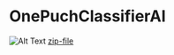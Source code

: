 # OnePuchClassifierAI
![Alt Text](https://raw.githubusercontent.com/Olegqqqmarkelov/OnePuchClassifierAI/master/Gif/program.gif)
<a href="https://drive.google.com/file/d/1uvfvYlDmJYm0R-LY42TrJsTNPK8VYY2w/view?usp=sharing">zip-file</a>
